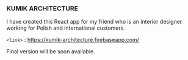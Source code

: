 ### KUMIK ARCHITECTURE

I have created this React app for my friend who is an interior designer working for Polish and international customers.

`<link>` : https://kumik-architecture.firebaseapp.com/

Final version will be soon available.
